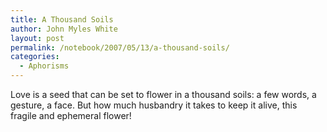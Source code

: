 ```yaml
---
title: A Thousand Soils
author: John Myles White
layout: post
permalink: /notebook/2007/05/13/a-thousand-soils/
categories:
  - Aphorisms
---
```


Love is a seed that can be set to flower in a thousand soils: a few words, a gesture, a face. But how much husbandry it takes to keep it alive, this fragile and ephemeral flower!
